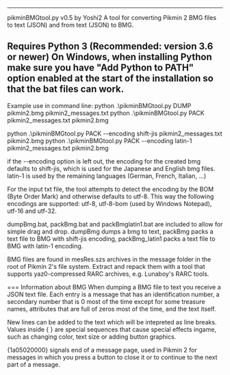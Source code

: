 ----
pikminBMGtool.py v0.5 by Yoshi2
A tool for converting Pikmin 2 BMG files to text (JSON) and from text (JSON) to BMG.

Requires Python 3 (Recommended: version 3.6 or newer)
On Windows, when installing Python make sure you have "Add Python to PATH" option enabled at the 
start of the installation so that the bat files can work.
---

Example use in command line:
python .\pikminBMGtool.py DUMP pikmin2.bmg pikmin2_messages.txt
python .\pikminBMGtool.py PACK pikmin2_messages.txt pikmin2.bmg 

python .\pikminBMGtool.py PACK --encoding shift-jis pikmin2_messages.txt pikmin2.bmg 
python .\pikminBMGtool.py PACK --encoding latin-1 pikmin2_messages.txt pikmin2.bmg 

if the --encoding option is left out, the encoding for the created bmg defaults to shift-jis, which
is used for the Japanese and English bmg files. latin-1 is used by the remaining languages
(German, French, Italian, ...)

For the input txt file, the tool attempts to detect the encoding by the BOM (Byte Order Mark)
and otherwise defaults to utf-8. This way the following encodings are supported:
utf-8, utf-8-bom (used by Windows Notepad), utf-16 and utf-32.


dumpBmg.bat, packBmg.bat and packBmglatin1.bat are included to allow for simple drag and drop.
dumpBmg dumps a bmg to text, packBmg packs a text file to BMG with shift-jis encoding,
packBmg_latin1 packs a text file to BMG with latin-1 encoding.

BMG files are found in mesRes.szs archives in the message folder in the root of Pikmin 2's file system.
Extract and repack them with a tool that supports yaz0-compressed RARC archives, e.g. Lunaboy's RARC tools.


=== Information about BMG 
When dumping a BMG file to text you receive a JSON text file.
Each entry is a message that has an identification number, a secondary number 
that is 0 most of the time except for some treasure names, attributes that are full of zeros
most of the time, and the text itself.

New lines can be added to the text which will be intepreted as line breaks. 
Values inside { } are special sequences that cause special effects ingame, such as changing
color, text size or adding button graphics.

{1a05020000} signals end of a message page, used in Pikmin 2 for messages in which
you press a button to close it or to continue to the next part of a message.
